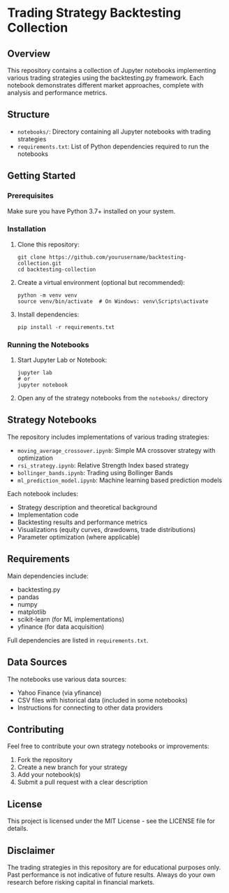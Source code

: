 # Trading Strategy Backtesting Collection

## Overview
This repository contains a collection of Jupyter notebooks implementing various trading strategies using the backtesting.py framework. Each notebook demonstrates different market approaches, complete with analysis and performance metrics.

## Structure
- `notebooks/`: Directory containing all Jupyter notebooks with trading strategies
- `requirements.txt`: List of Python dependencies required to run the notebooks

## Getting Started

### Prerequisites
Make sure you have Python 3.7+ installed on your system.

### Installation
1. Clone this repository:
   ```
   git clone https://github.com/yourusername/backtesting-collection.git
   cd backtesting-collection
   ```

2. Create a virtual environment (optional but recommended):
   ```
   python -m venv venv
   source venv/bin/activate  # On Windows: venv\Scripts\activate
   ```

3. Install dependencies:
   ```
   pip install -r requirements.txt
   ```

### Running the Notebooks
1. Start Jupyter Lab or Notebook:
   ```
   jupyter lab
   # or
   jupyter notebook
   ```

2. Open any of the strategy notebooks from the `notebooks/` directory

## Strategy Notebooks

The repository includes implementations of various trading strategies:

- `moving_average_crossover.ipynb`: Simple MA crossover strategy with optimization
- `rsi_strategy.ipynb`: Relative Strength Index based strategy
- `bollinger_bands.ipynb`: Trading using Bollinger Bands
- `ml_prediction_model.ipynb`: Machine learning based prediction models

Each notebook includes:
- Strategy description and theoretical background
- Implementation code
- Backtesting results and performance metrics
- Visualizations (equity curves, drawdowns, trade distributions)
- Parameter optimization (where applicable)

## Requirements

Main dependencies include:
- backtesting.py
- pandas
- numpy
- matplotlib
- scikit-learn (for ML implementations)
- yfinance (for data acquisition)

Full dependencies are listed in `requirements.txt`.

## Data Sources

The notebooks use various data sources:
- Yahoo Finance (via yfinance)
- CSV files with historical data (included in some notebooks)
- Instructions for connecting to other data providers

## Contributing

Feel free to contribute your own strategy notebooks or improvements:
1. Fork the repository
2. Create a new branch for your strategy
3. Add your notebook(s)
4. Submit a pull request with a clear description

## License

This project is licensed under the MIT License - see the LICENSE file for details.

## Disclaimer

The trading strategies in this repository are for educational purposes only. Past performance is not indicative of future results. Always do your own research before risking capital in financial markets.

